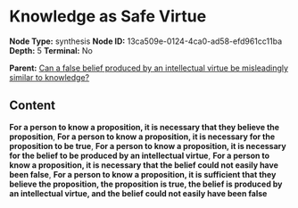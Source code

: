 # Knowledge as Safe Virtue

**Node Type:** synthesis
**Node ID:** 13ca509e-0124-4ca0-ad58-efd961cc11ba
**Depth:** 5
**Terminal:** No

**Parent:** [Can a false belief produced by an intellectual virtue be misleadingly similar to knowledge?](can-a-false-belief-produced-by-an-intellectual-virtue-be-misleadingly-similar-to-knowledge-antithesis-dad1cd0b-367c-4b99-80c9-6631ddbc0e61.md)

## Content

**For a person to know a proposition, it is necessary that they believe the proposition**, **For a person to know a proposition, it is necessary for the proposition to be true**, **For a person to know a proposition, it is necessary for the belief to be produced by an intellectual virtue**, **For a person to know a proposition, it is necessary that the belief could not easily have been false**, **For a person to know a proposition, it is sufficient that they believe the proposition, the proposition is true, the belief is produced by an intellectual virtue, and the belief could not easily have been false**
